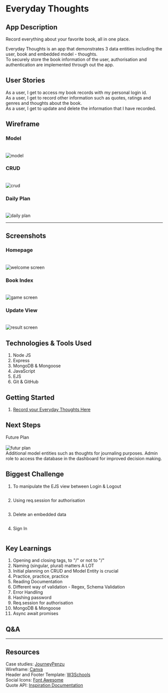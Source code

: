 # **Everyday Thoughts**

## **App Description**

Record everything about your favorite book, all in one place.<br/>

<p>Everyday Thoughts is an app that demonstrates 3 data entities including the user, book and embedded model - thoughts.<br/>
To securely store the book information of the user, authorisation and authentication are implemented through out the app.</p>

## **User Stories**

As a user, I get to access my book records with my personal login id.<br/>
As a user, I get to record other information such as quotes, ratings and genres and thoughts about the book. <br/>
As a user, I get to update and delete the information that I have recorded.<br/>

## **Wireframe**

### **Model**</br></br>

![model](/public/images/model.png "Model")

### **CRUD**</br></br>

![crud](/public/images/crud.png "CRUD")

### **Daily Plan**</br></br>

![daily plan](/public/images/dailyplan.png "Daily Plan")

---

## **Screenshots**

### **Homepage**</br></br>

![welcome screen](/public/images/welcome.png "Homepage")

### **Book Index**</br></br>

![game screen](/public/images/books.png "Book Index")

### **Update View**</br></br>

![result screen](/public/images/updatebook.png "Update View")

## **Technologies & Tools Used**

1. Node JS
2. Express
3. MongoDB & Mongoose
4. JavaScript
5. EJS
6. Git & GitHub

## **Getting Started**

1. [Record your Everyday Thoughts Here](https://plain-cuff-links-fly.cyclic.app/)

## **Next Steps**

Future Plan</br></br>
![futur plan](/public/images/futureplan.png "Future Plan")</br>
Additional model entities such as thoughts for journaling purposes.
Admin role to access the database in the dashboard for improved decision making.

## **Biggest Challenge**

1. To manipulate the EJS view between Login & Logout

```javascript

```

2. Using req.session for authorisation

```javascript

```

3. Delete an embedded data

```javascript

```

4. Sign In

```javascript

```

## **Key Learnings**

1. Opening and closing tags, to "/" or not to "/"<br/>
2. Naming (singular, plural) matters A LOT<br/>
3. Initial planning on CRUD and Model Entity is crucial<br/>
4. Practice, practice, practice
5. Reading Documentation
6. Different way of validation - Regex, Schema Validation
7. Error Handling
8. Hashing password
9. Req.session for authorisation
10. MongoDB & Mongoose
11. Async await promises

## **Q&A**

---

## **Resources**

Case studies: <a href="https://journey.cloud">Journey</a><a href="https://penzu.com/">Penzu</a><br/>
Wireframe: <a href="https://www.canva.com/templates/EAEe_RcBaOI-soft-and-grey-login-page-wireframe-website-ui-prototype/">Canva</a><br/>
Header and Footer Template: <a href="https://www.w3schools.com/">W3Schools</a><br/>
Social Icons: <a href="https://fontawesome.com/">Font Awesome</a></br>
Quote API: <a href="https://api.goprogram.ai/inspiration/docs/">Inspiration Documentation</a>
